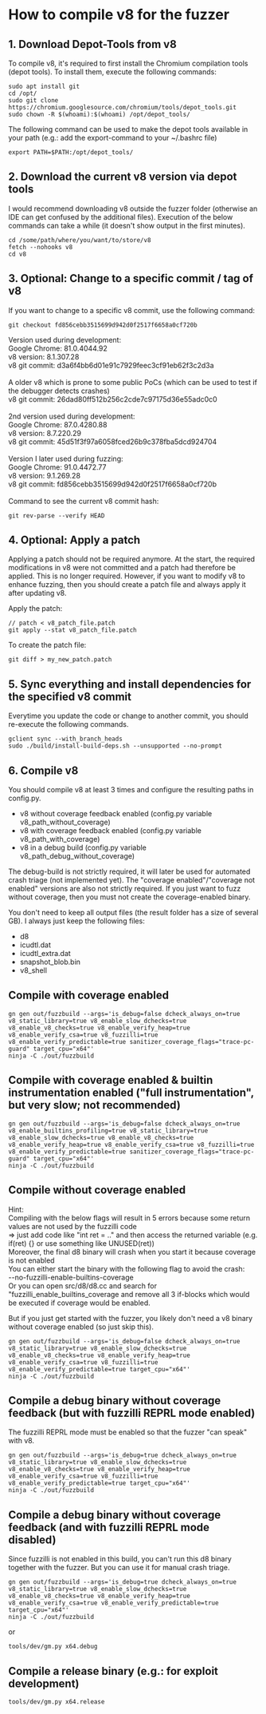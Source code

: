 # How to compile v8 for the fuzzer

## 1. Download Depot-Tools from v8

To compile v8, it's required to first install the Chromium compilation tools (depot tools).
To install them, execute the following commands:

```
sudo apt install git
cd /opt/
sudo git clone https://chromium.googlesource.com/chromium/tools/depot_tools.git
sudo chown -R $(whoami):$(whoami) /opt/depot_tools/
```

The following command can be used to make the depot tools available in your path (e.g.: add the export-command to your ~/.bashrc file)
```
export PATH=$PATH:/opt/depot_tools/
```

## 2. Download the current v8 version via depot tools
I would recommend downloading v8 outside the fuzzer folder (otherwise an IDE can get confused by the additional files).
Execution of the below commands can take a while (it doesn't show output in the first minutes).
```
cd /some/path/where/you/want/to/store/v8
fetch --nohooks v8
cd v8
```


## 3. Optional: Change to a specific commit / tag of v8
If you want to change to a specific v8 commit, use the following command:
```
git checkout fd856cebb3515699d942d0f2517f6658a0cf720b
```

Version used during development:\
Google Chrome: 81.0.4044.92\
v8 version: 8.1.307.28\
v8 git commit: d3a6f4bb6d01e91c7929feec3cf91eb62f3c2d3a\
\
A older v8 which is prone to some public PoCs (which can be used to test if the debugger detects crashes)\
v8 git commit: 26dad80ff512b256c2cde7c97175d36e55adc0c0\
\
2nd version used during development:\
Google Chrome: 87.0.4280.88\
v8 version: 8.7.220.29\
v8 git commit: 45d51f3f97a6058fced26b9c378fba5dcd924704\
\
Version I later used during fuzzing:\
Google Chrome: 91.0.4472.77\
v8 version: 9.1.269.28\
v8 git commit: fd856cebb3515699d942d0f2517f6658a0cf720b\
\
Command to see the current v8 commit hash:
```
git rev-parse --verify HEAD
```


## 4. Optional: Apply a patch
Applying a patch should not be required anymore.
At the start, the required modifications in v8 were not committed
and a patch had therefore be applied. This is no longer required.
However, if you want to modify v8 to enhance fuzzing, then you 
should create a patch file and always apply it after updating v8.

Apply the patch:
```
// patch < v8_patch_file.patch
git apply --stat v8_patch_file.patch
```

To create the patch file:
```
git diff > my_new_patch.patch
```


## 5. Sync everything and install dependencies for the specified v8 commit
Everytime you update the code or change to another commit, you should re-execute the following commands.
```
gclient sync --with_branch_heads
sudo ./build/install-build-deps.sh --unsupported --no-prompt
```


## 6. Compile v8
You should compile v8 at least 3 times and configure the resulting paths in config.py.
* v8 without coverage feedback enabled (config.py variable v8_path_without_coverage)
* v8 with coverage feedback enabled (config.py variable v8_path_with_coverage)
* v8 in a debug build (config.py variable v8_path_debug_without_coverage)

The debug-build is not strictly required, it will later be used for automated crash triage (not implemented yet).
The "coverage enabled"/"coverage not enabled" versions are also not strictly required.
If you just want to fuzz without coverage, then you must not create the coverage-enabled binary.

You don't need to keep all output files (the result folder has a size of several GB).
I always just keep the following files:
* d8
* icudtl.dat
* icudtl_extra.dat
* snapshot_blob.bin
* v8_shell

## Compile with coverage enabled
```
gn gen out/fuzzbuild --args='is_debug=false dcheck_always_on=true v8_static_library=true v8_enable_slow_dchecks=true v8_enable_v8_checks=true v8_enable_verify_heap=true v8_enable_verify_csa=true v8_fuzzilli=true v8_enable_verify_predictable=true sanitizer_coverage_flags="trace-pc-guard" target_cpu="x64"'
ninja -C ./out/fuzzbuild
```


## Compile with coverage enabled & builtin instrumentation enabled ("full instrumentation", but very slow; not recommended)
```
gn gen out/fuzzbuild --args='is_debug=false dcheck_always_on=true v8_enable_builtins_profiling=true v8_static_library=true v8_enable_slow_dchecks=true v8_enable_v8_checks=true v8_enable_verify_heap=true v8_enable_verify_csa=true v8_fuzzilli=true v8_enable_verify_predictable=true sanitizer_coverage_flags="trace-pc-guard" target_cpu="x64"'
ninja -C ./out/fuzzbuild
```


## Compile without coverage enabled
Hint:\
Compiling with the below flags will result in 5 errors because some return values are not used by the fuzzilli code\
=> just add code like "int ret = .." and then access the returned variable (e.g. if(ret) {} or use something like UNUSED(ret))\
Moreover, the final d8 binary will crash when you start it because coverage is not enabled\
You can either start the binary with the following flag to avoid the crash:\
--no-fuzzilli-enable-builtins-coverage\
Or you can open src/d8/d8.cc and search for "fuzzilli_enable_builtins_coverage and remove all 3 if-blocks which would be executed if coverage would be enabled.

But if you just get started with the fuzzer, you likely don't need a v8 binary without coverage enabled (so just skip this).
```
gn gen out/fuzzbuild --args='is_debug=false dcheck_always_on=true v8_static_library=true v8_enable_slow_dchecks=true v8_enable_v8_checks=true v8_enable_verify_heap=true v8_enable_verify_csa=true v8_fuzzilli=true v8_enable_verify_predictable=true target_cpu="x64"'
ninja -C ./out/fuzzbuild
```


## Compile a debug binary without coverage feedback (but with fuzzilli REPRL mode enabled)
The fuzzilli REPRL mode must be enabled so that the fuzzer "can speak" with v8.
```
gn gen out/fuzzbuild --args='is_debug=true dcheck_always_on=true v8_static_library=true v8_enable_slow_dchecks=true v8_enable_v8_checks=true v8_enable_verify_heap=true v8_enable_verify_csa=true v8_fuzzilli=true v8_enable_verify_predictable=true target_cpu="x64"'
ninja -C ./out/fuzzbuild
```


## Compile a debug binary without coverage feedback (and with fuzzilli REPRL mode disabled)
Since fuzzilli is not enabled in this build, you can't run this d8 binary together with the fuzzer.
But you can use it for manual crash triage.
```
gn gen out/fuzzbuild --args='is_debug=true dcheck_always_on=true v8_static_library=true v8_enable_slow_dchecks=true v8_enable_v8_checks=true v8_enable_verify_heap=true v8_enable_verify_csa=true v8_enable_verify_predictable=true target_cpu="x64"'
ninja -C ./out/fuzzbuild
```
or
```
tools/dev/gm.py x64.debug
```


## Compile a release binary (e.g.: for exploit development)
```
tools/dev/gm.py x64.release
```
